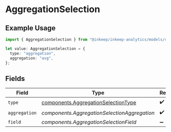 # AggregationSelection

## Example Usage

```typescript
import { AggregationSelection } from "@inkeep/inkeep-analytics/models/components";

let value: AggregationSelection = {
  type: "aggregation",
  aggregation: "avg",
};
```

## Fields

| Field                                                                                      | Type                                                                                       | Required                                                                                   | Description                                                                                |
| ------------------------------------------------------------------------------------------ | ------------------------------------------------------------------------------------------ | ------------------------------------------------------------------------------------------ | ------------------------------------------------------------------------------------------ |
| `type`                                                                                     | [components.AggregationSelectionType](../../models/components/aggregationselectiontype.md) | :heavy_check_mark:                                                                         | N/A                                                                                        |
| `aggregation`                                                                              | *components.AggregationSelectionAggregation*                                               | :heavy_check_mark:                                                                         | N/A                                                                                        |
| `field`                                                                                    | *components.AggregationSelectionField*                                                     | :heavy_minus_sign:                                                                         | N/A                                                                                        |